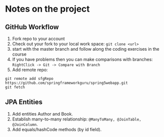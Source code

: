 Notes on the project
====================

GitHub Workflow
---------------

1) Fork repo to your account
2) Check out your fork to your local work space: `git clone <url>`
3) start with the master branch and follow along the coding exercises in the course
4) If you have problems then you can make comparisons with branches: 
    `RightClick -> Git -> Compare with Branch`
5) Add remote repo:
```
git remote add sfgRepo https://github.com/springframeworkguru/spring5webapp.git
git fetch
```

JPA Entities
------------
1. Add entities Author and Book.
2. Establish many-to-many relationship: `@ManyToMany, @JoinTable, @JoinColumn`.
3. Add equals/hashCode methods (by id field).
